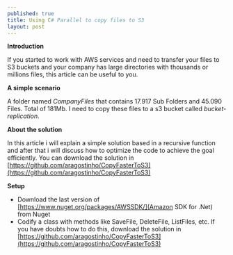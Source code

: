 ```yaml
---
published: true
title: Using C# Parallel to copy files to S3  	
layout: post
---
```

**Introduction**

If you started to work with AWS services and need to transfer your files to S3 buckets and your company has large directories with thousands or millions files, this article can be useful to you.

**A simple scenario**

A folder named *CompanyFiles*  that contains  17.917 Sub Folders and 45.090 Files. Total of 181Mb.
I need to copy these files to a s3 bucket  called  *bucket-replication*.


**About the solution**

In this article i will explain a simple solution based in a recursive function and after that i will discuss how to optimize the code to achieve the goal efficiently. You can download the solution in [https://github.com/aragostinho/CopyFasterToS3](https://github.com/aragostinho/CopyFasterToS3)

**Setup**

* Download the last version of [https://www.nuget.org/packages/AWSSDK/](Amazon SDK for .Net) from Nuget
* Codify a class with methods like SaveFile, DeleteFile, ListFiles, etc.  If you have doubts how to do this, download the solution in [https://github.com/aragostinho/CopyFasterToS3](https://github.com/aragostinho/CopyFasterToS3)